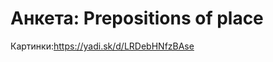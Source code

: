 Анкета: Prepositions of place
==============================

Картинки:https://yadi.sk/d/LRDebHNfzBAse
